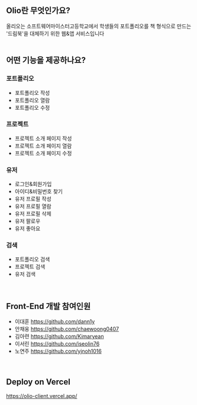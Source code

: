 ## Olio란 무엇인가요?
올리오는 소프트웨어마이스터고등학교에서 학생들의 포트폴리오를 책 형식으로 만드는 '드림북'을 대체하기 위한 웹&앱 서비스입니다
<br/><br/>


## 어떤 기능을 제공하나요?

### 포트폴리오

- 포트폴리오 작성
- 포트폴리오 열람
- 포트폴리오 수정

### 프로젝트

- 프로젝트 소개 페이지 작성
- 프로젝트 소개 페이지 열람
- 프로젝트 소개 페이지 수정

### 유저

- 로그인&회원가입
- 아이디&비밀번호 찾기
- 유저 프로필 작성
- 유저 프로필 열람
- 유저 프로필 삭제
- 유저 팔로우
- 유저 좋아요

### 검색

- 포트폴리오 검색
- 프로젝트 검색
- 유저 검색

<br/>

## Front-End 개발 참여인원
- 이대훈 https://github.com/dann1y
- 안채웅 https://github.com/chaewoong0407
- 김아련 https://github.com/Kimaryean
- 이서린 https://github.com/iseolin76
- 노연주 https://github.com/yjnoh1016

<br/>

## Deploy on Vercel
https://olio-client.vercel.app/
